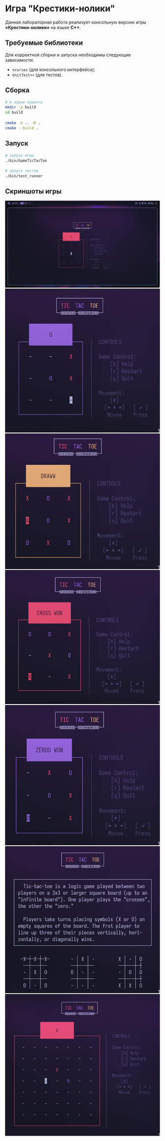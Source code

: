 # Игра "Крестики-нолики"
Данная лабораторная работа реализует консольную версию игры **«Крестики-нолики»** на языке **C++**. 

## Требуемые библиотеки
Для корректной сборки и запуска необходимы следующие зависимости:
- `ncurses` (для консольного интерфейса);
- `UnitTest++` (для тестов).

## Сборка
```bash
# в корне проекта
mkdir -p build
cd build

cmake -S .. -B .
cmake --build .
```

## Запуск
```bash
# запуск игры
./bin/GameTicTacToe

# запуск тестов 
./bin/test_runner
```

## Скриншоты игры
![](images/game7.png)
![](images/game6.png)
![](images/game5.png)
![](images/game4.png)
![](images/game3.png)
![](images/game2.png)
![](images/game1.png)
